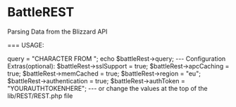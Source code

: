 BattleREST
===
Parsing Data from the Blizzard API

===
USAGE:
<?php

require 'PATH TO FILES/rest.php';

$battleRest = new REST();

$battleRest->query = "CHARACTER <character> FROM <realm> <extrafields>";

echo $battleRest->query;

---
Configuration Extras(optional):

$battleRest->sslSupport = true;

$battleRest->apcCaching = true;

$battleRest->memCached = true;

$battleRest->region = "eu";

$battleRest->authentication = true;

$battleRest->authToken = "YOURAUTHTOKENHERE";

---

or change the values at the top of the lib/REST/REST.php file
